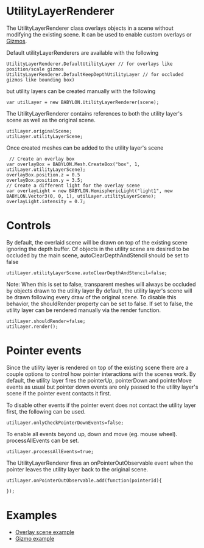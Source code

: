# UtilityLayerRenderer

The UtilityLayerRenderer class overlays objects in a scene without modifying the existing scene. It can be used to enable custom overlays or [Gizmos](/How_To/Gizmo).

Default utilityLayerRenderers are available with the following

```
UtilityLayerRenderer.DefaultUtilityLayer // for overlays like position/scale gizmos
UtilityLayerRenderer.DefaultKeepDepthUtilityLayer // for occluded gizmos like bounding box)
```

but utility layers can be created manually with the following

```
var utilLayer = new BABYLON.UtilityLayerRenderer(scene);
```
The UtilityLayerRenderer contains references to both the utility layer's scene as well as the original scene.
```
utilLayer.originalScene;
utilLayer.utilityLayerScene;
```
Once created meshes can be added to the utility layer's scene

```
 // Create an overlay box
var overlayBox = BABYLON.Mesh.CreateBox("box", 1, utilLayer.utilityLayerScene);
overlayBox.position.z = 0.5
overlayBox.position.y = 3.5;
// Create a different light for the overlay scene
var overlayLight = new BABYLON.HemisphericLight("light1", new BABYLON.Vector3(0, 0, 1), utilLayer.utilityLayerScene);
overlayLight.intensity = 0.7;
```

# Controls
By default, the overlaid scene will be drawn on top of the existing scene ignoring the depth buffer. Of objects in the utility scene are desired to be occluded by the main scene, autoClearDepthAndStencil should be set to false
```
utilLayer.utilityLayerScene.autoClearDepthAndStencil=false;
```
Note: When this is set to false, transparent meshes will always be occluded by objects drawn to the utility layer
By default, the utility layer's scene will be drawn following every draw of the original scene. To disable this behavior, the shouldRender property can be set to false. If set to false, the utility layer can be rendered manually via the render function.
```
utilLayer.shouldRender=false;
utilLayer.render();
```

# Pointer events
Since the utility layer is rendered on top of the existing scene there are a couple options to control how pointer interactions with the scenes work.
By default, the utility layer fires the pointerUp, pointerDown and pointerMove events as usual but pointer down events are only passed to the utility layer's scene if the pointer event contacts it first.

To disable other events if the pointer event does not contact the utility layer first, the following can be used.
```
utilLayer.onlyCheckPointerDownEvents=false;
```

To enable all events beyond up, down and move (eg. mouse wheel). processAllEvents can be set.
```
utilLayer.processAllEvents=true;
```

The UtilityLayerRenderer fires an onPointerOutObservable event when the pointer leaves the utility layer back to the original scene.
```
utilLayer.onPointerOutObservable.add(function(pointerId){

});
```
# Examples

 - [Overlay scene example](https://www.babylonjs-playground.com/#DEYAQ5#41)
 - [Gizmo example](https://www.babylonjs-playground.com/#31M2AP#9)